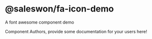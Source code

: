 @saleswon/fa-icon-demo
===============================================
A font awesome component demo

Component Authors, provide some documentation for your users here!